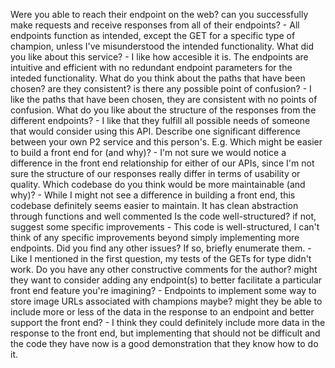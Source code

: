 Were you able to reach their endpoint on the web?
    can you successfully make requests and receive responses from all of their endpoints?
        - All endpoints function as intended, except the GET for a specific type of champion, unless I've misunderstood the intended functionality.
What did you like about this service?
    - I like how accesible it is. The endpoints are intuitive and efficient with no redundant endpoint parameters for the inteded functionality.
What do you think about the paths that have been chosen?
    are they consistent? is there any possible point of confusion?
        - I like the paths that have been chosen, they are consistent with no points of confusion.
What do you like about the structure of the responses from the different endpoints?
    - I like that they fulfill all possible needs of someone that would consider using this API.
Describe one significant difference between your own P2 service and this person's. E.g.
    Which might be easier to build a front end for (and why)?
        - I'm not sure we would notice a difference in the front end relationship for either of our APIs, since I'm not sure the structure of our responses really differ in terms of usability or quality.
    Which codebase do you think would be more maintainable (and why)?
        - While I might not see a difference in building a front end, this codebase definitely seems easier to maintain. It has clean abstraction through functions and well commented 
Is the code well-structured?
    if not, suggest some specific improvements
        - This code is well-structured, I can't think of any specific improvements beyond simply implementing more endpoints.
Did you find any other issues? If so, briefly enumerate them.
    - Like I mentioned in the first question, my tests of the GETs for type didn't work.
Do you have any other constructive comments for the author?
    might they want to consider adding any endpoint(s) to better facilitate a particular front end feature you're imagining?
        - Endpoints to implement some way to store image URLs associated with champions maybe?
    might they be able to include more or less of the data in the response to an endpoint and better support the front end?
        - I think they could definitely include more data in the response to the front end, but implementing that should not be difficult and the code they have now is a good demonstration that they know how to do it.